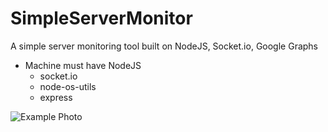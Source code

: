 # SimpleServerMonitor

A simple server monitoring tool built on NodeJS, Socket.io, Google Graphs

 - Machine must have NodeJS
	 - socket.io
	 - node-os-utils
	 - express


![Example Photo
](https://lh3.googleusercontent.com/pw/ACtC-3ePSO2AiZmLtVq2-rBqisF9XP51c2Y-I2LyjVoaxIi_JQyhpdRPhKAwPAkJtipQGH30HlRfG0PIcOK-qzjOAud1YPAawSuPpgFU3cXtSo7A5RDJHkAif51UP3Zp2wYA805O8GN2G7GHSny-NNgCg2rV=w1348-h735-no?authuser=0)
